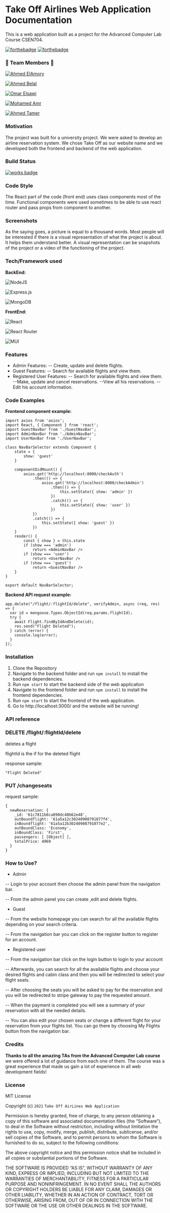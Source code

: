 
# Take Off Airlines Web Application Documentation

This is a web application built as a project for the Advanced Computer Lab Course CSEN704.

[![forthebadge](https://forthebadge.com/images/badges/built-by-developers.svg)]()
[![forthebadge](https://forthebadge.com/images/badges/built-with-love.svg)]()

### :gem: Team Members :gem:

[![Ahmed ElAmory](https://img.shields.io/static/v1?label=Ahmed+ElAmory&message=+&color=grey&logo=github)
](https://github.com/ahmedelamory)

[![Ahmed Belal](https://img.shields.io/static/v1?label=Ahmed+Belal&message=+&color=grey&logo=github)
](https://github.com/Ahmed-Belal1)

[![Omar Elsawi](https://img.shields.io/static/v1?label=Omar+Elsawi&message=+&color=grey&logo=github)
](https://github.com/omarelsawi)

[![Mohamed Amr](https://img.shields.io/static/v1?label=Mohamed+Amr&message=+&color=grey&logo=github)
](https://github.com/mohamedamr13)

[![Ahmed Tamer](https://img.shields.io/static/v1?label=Ahmed+Tamer&message=+&color=grey&logo=github)
](https://github.com/Ahmed-Tamer1)



### Motivation

The project was built for a university project. We were asked to develop an airline reservation system. We chose Take Off as our website name and we developed both the frontend and backend of the web application.

### Build Status

[![works badge](https://cdn.jsdelivr.net/gh/nikku/works-on-my-machine@v0.2.0/badge.svg)]()

### Code Style

The React part of the code (front end) uses class components most of the time. Functional components were used sometimes to be able to use react router and pass props from component to another.

### Screenshots

As the saying goes, a picture is equal to a thousand words. Most people will be interested if there is a visual representation of what the project is about. It helps them understand better. A visual representation can be snapshots of the project or a video of the functioning of the project.

### Tech/Framework used

**BackEnd:**

![NodeJS](https://img.shields.io/badge/node.js-6DA55F?style=for-the-badge&logo=node.js&logoColor=white)

![Express.js](https://img.shields.io/badge/express.js-%23404d59.svg?style=for-the-badge&logo=express&logoColor=%2361DAFB)

![MongoDB](https://img.shields.io/badge/MongoDB-%234ea94b.svg?style=for-the-badge&logo=mongodb&logoColor=white)


**FrontEnd:**

![React](https://img.shields.io/badge/react-%2320232a.svg?style=for-the-badge&logo=react&logoColor=%2361DAFB)

![React Router](https://img.shields.io/badge/React_Router-CA4245?style=for-the-badge&logo=react-router&logoColor=white)

![MUI](https://img.shields.io/badge/MUI-%230081CB.svg?style=for-the-badge&logo=material-ui&logoColor=white)

### Features
- Admin Features: 
-- Create, update and delete flights.
- Guest Features:
-- Search for available flights and view them.
- Registered User Features:
-- Search for available flights and view them.
--Make, update and cancel reservations.
--View all his reservations.
--Edit his account information.


### Code Examples

**Frontend component example:**

    import axios from 'axios';
    import React, { Component } from 'react';
    import GuestNavBar from './GuestNavBar';
    import AdminNavBar from './AdminNavBar';
    import UserNavBar from './UserNavBar';
    
    class NavBarSelector extends Component {
        state = {
            show: 'guest'
        }

        componentDidMount() {
            axios.get('http://localhost:8000/checkAuth')
                .then(() => {
                    axios.get('http://localhost:8000/checkAdmin')
                        .then(() => {
                            this.setState({ show: 'admin' })
                        })
                        .catch(() => {
                            this.setState({ show: 'user' })
                        })
                })
                .catch(() => {
                    this.setState({ show: 'guest' })
                })
        }
        render() {
            const { show } = this.state
            if (show === 'admin')
                return <AdminNavBar />
            if (show === 'user')
                return <UserNavBar />
            if (show === 'guest')
                return <GuestNavBar />
        }
    }
    
    export default NavBarSelector;

**Backend API request example:**

    app.delete("/flight/:flightId/delete", verifyAdmin, async (req, res) => {
      var id = mongoose.Types.ObjectId(req.params.flightId);
      try {
        await Flight.findByIdAndDelete(id);
        res.send("Flight Deleted");
      } catch (error) {
        console.log(error);
      }
    });


### Installation
1. Clone the Repository
2. Navigate to the backend folder and run ``npm install`` to install the backend dependencies.
3. Run ``npm start`` to start the backend side of the web application
4. Navigate to the frontend folder and run ``npm install`` to install the frontend dependencies.
5. Run ``npm start`` to start the frontend of the web application.
6. Go to http://localhost:3000/ and the website will be running!

### API reference

### DELETE /flight/:flightId/delete

deletes a flight

flightId is the if for the deleted flight

response sample:
```
"Flight Deleted"
```
### PUT /changeseats

request sample:
```
{
  newReservation: {
    _id: '61c7811b8ca890dc40b62e48',
    outBoundflight: '61a5a12c30240908791077f4',
    inBoundflight: '61a5a12b30240908791077e2',
    outBoundClass: 'Economy',
    inBoundClass: 'First',
    passengers: [ [Object] ],
    totalPrice: 4969
  }
}
```



### How to Use?
- Admin

-- Login to your account then choose the admin panel from the navigation bar.

-- From the admin panel you can create ,edit and delete flights.

- Guest

-- From the website homepage you can search for all the available flights depending on your search criteria.

-- From the navigation bar you can click on the register button to register for an account.

- Registered user

-- From the navigation bar click on the login button to login to your account

-- Afterwards, you can search for all the available flights and choose your desired flights and cabin class and then you will be redirected to select your flight seats.

-- After choosing the seats you will be asked to pay for the reservation and you will be redirected to stripe gateway to pay the requested amount.

-- When the payment is completed you will see a summary of your reservation with all the needed details.

-- You can also edit your chosen seats or change a different flight for your reservation from your flights list. You can go there by choosing My Flights button from the navigation bar.

### Credits
**Thanks to all the amazing TAs from the Advanced Computer Lab course**
we were offered a lot of guidance from each one of them.
The course was a great experience that made us gain a lot of experience in all web development fields!

### License

MIT License

Copyright (c) `2021` `Take Off AirLines Web Application`


Permission is hereby granted, free of charge, to any person
obtaining a copy of this software and associated documentation
files (the “Software”), to deal in the Software without
restriction, including without limitation the rights to use,
copy, modify, merge, publish, distribute, sublicense, and/or sell
copies of the Software, and to permit persons to whom the
Software is furnished to do so, subject to the following
conditions:

The above copyright notice and this permission notice shall be
included in all copies or substantial portions of the Software.

THE SOFTWARE IS PROVIDED “AS IS”, WITHOUT WARRANTY OF ANY KIND,
EXPRESS OR IMPLIED, INCLUDING BUT NOT LIMITED TO THE WARRANTIES
OF MERCHANTABILITY, FITNESS FOR A PARTICULAR PURPOSE AND
NONINFRINGEMENT. IN NO EVENT SHALL THE AUTHORS OR COPYRIGHT
HOLDERS BE LIABLE FOR ANY CLAIM, DAMAGES OR OTHER LIABILITY,
WHETHER IN AN ACTION OF CONTRACT, TORT OR OTHERWISE, ARISING
FROM, OUT OF OR IN CONNECTION WITH THE SOFTWARE OR THE USE OR
OTHER DEALINGS IN THE SOFTWARE.
